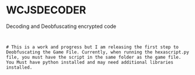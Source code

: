 # WCJSDECODER
Decoding and Deobfuscating encrypted code



~~~~~~~~~~~~~~~~~~~~~~~~~~~~~~~~~~~~~~~~~~~~~~~~~~~~~~


# This is a work and progress but I am releasing the first step to Deobfuscating the Game File. Currently, when running the hexascript.py file, you must have the script in the same folder as the game file. You Must have python installed and may need additional libraries installed.